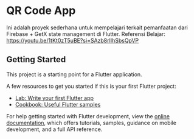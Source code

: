 # QR Code App

Ini adalah proyek sederhana untuk mempelajari terkait pemanfaatan dari Firebase + GetX state management di Flutter. Referensi Belajar: <https://youtu.be/1tKt0zT5uBE?si=SAzb8rIlhSbsQpVP>

## Getting Started

This project is a starting point for a Flutter application.

A few resources to get you started if this is your first Flutter project:

- [Lab: Write your first Flutter app](https://docs.flutter.dev/get-started/codelab)
- [Cookbook: Useful Flutter samples](https://docs.flutter.dev/cookbook)

For help getting started with Flutter development, view the
[online documentation](https://docs.flutter.dev/), which offers tutorials,
samples, guidance on mobile development, and a full API reference.
